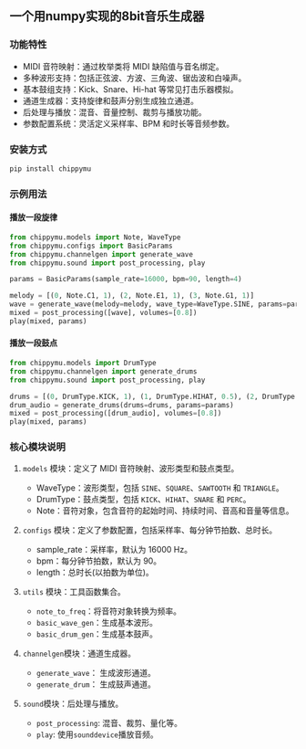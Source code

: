 ## 一个用numpy实现的8bit音乐生成器

### 功能特性

- MIDI 音符映射：通过枚举类将 MIDI 缺陷值与音名绑定。
- 多种波形支持：包括正弦波、方波、三角波、锯齿波和白噪声。
- 基本鼓组支持：Kick、Snare、Hi-hat 等常见打击乐器模拟。
- 通道生成器：支持旋律和鼓声分别生成独立通道。
- 后处理与播放：混音、音量控制、裁剪与播放功能。
- ️参数配置系统：灵活定义采样率、BPM 和时长等音频参数。

### 安装方式

```bash
pip install chippymu
```


### 示例用法

#### 播放一段旋律

```python
from chippymu.models import Note, WaveType
from chippymu.configs import BasicParams
from chippymu.channelgen import generate_wave
from chippymu.sound import post_processing, play

params = BasicParams(sample_rate=16000, bpm=90, length=4)

melody = [(0, Note.C1, 1), (2, Note.E1, 1), (3, Note.G1, 1)]
wave = generate_wave(melody=melody, wave_type=WaveType.SINE, params=params)
mixed = post_processing([wave], volumes=[0.8])
play(mixed, params)
```

#### 播放一段鼓点

```python
from chippymu.models import DrumType
from chippymu.channelgen import generate_drums
from chippymu.sound import post_processing, play

drums = [(0, DrumType.KICK, 1), (1, DrumType.HIHAT, 0.5), (2, DrumType.SNARE, 1)]
drum_audio = generate_drums(drums=drums, params=params)
mixed = post_processing([drum_audio], volumes=[0.8])
play(mixed, params)
```

### 核心模块说明

1. `models` 模块：定义了 MIDI 音符映射、波形类型和鼓点类型。

    - WaveType：波形类型，包括 `SINE`、`SQUARE`、`SAWTOOTH` 和 `TRIANGLE`。
    - DrumType：鼓点类型，包括 `KICK`、`HIHAT`、`SNARE` 和 `PERC`。
    - Note：音符对象，包含音符的起始时间、持续时间、音高和音量等信息。

2. `configs` 模块：定义了参数配置，包括采样率、每分钟节拍数、总时长。

    - sample_rate：采样率，默认为 16000 Hz。
    - bpm：每分钟节拍数，默认为 90。
    - length：总时长(以拍数为单位)。

3. `utils` 模块：工具函数集合。

    - `note_to_freq`：将音符对象转换为频率。
    - `basic_wave_gen`：生成基本波形。
    - `basic_drum_gen`：生成基本鼓声。

4. `channelgen`模块：通道生成器。

    - `generate_wave`： 生成波形通道。
    - `generate_drum`： 生成鼓声通道。

5. `sound`模块：后处理与播放。

    - `post_processing`: 混音、裁剪、量化等。
    - `play`: 使用`sounddevice`播放音频。
